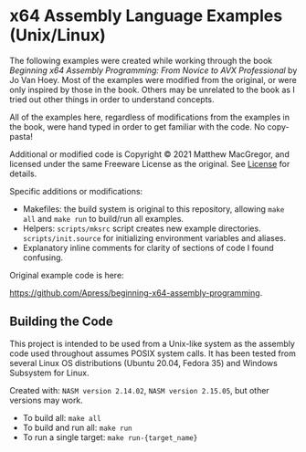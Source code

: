 # x64 Assembly Language Examples (Unix/Linux)

The following examples were created while working through the book *Beginning
x64 Assembly Programming: From Novice to AVX Professional* by Jo Van Hoey. Most
of the examples were modified from the original, or were only inspired by those
in the book. Others may be unrelated to the book as I tried out other things in
order to understand concepts.

All of the examples here, regardless of modifications from the examples in the
book, were hand typed in order to get familiar with the code. No copy-pasta!

Additional or modified code is Copyright &copy; 2021 Matthew MacGregor, and
licensed under the same Freeware License as the original. See
[License](LICENSE.txt) for details.

Specific additions or modifications:
- Makefiles: the build system is original to this repository, allowing 
  `make all` and `make run` to build/run all examples.
- Helpers: `scripts/mksrc` script creates new example directories. `scripts/init.source` for
  initializing environment variables and aliases.
- Explanatory inline comments for clarity of sections of code I found
  confusing.

Original example code is here:

https://github.com/Apress/beginning-x64-assembly-programming.

## Building the Code

This project is intended to be used from a Unix-like system as the assembly
code used throughout assumes POSIX system calls. It has been tested from
several Linux OS distributions (Ubuntu 20.04, Fedora 35) and Windows Subsystem
for Linux.

Created with: `NASM version 2.14.02`, `NASM version 2.15.05`, but other versions may work.

- To build all: `make all`
- To build and run all: `make run`
- To run a single target: `make run-{target_name}`
